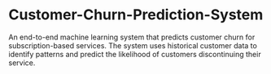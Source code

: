 # Customer-Churn-Prediction-System
An end-to-end machine learning system that predicts customer churn for subscription-based services. The system uses historical customer data to identify patterns and predict the likelihood of customers discontinuing their service.
